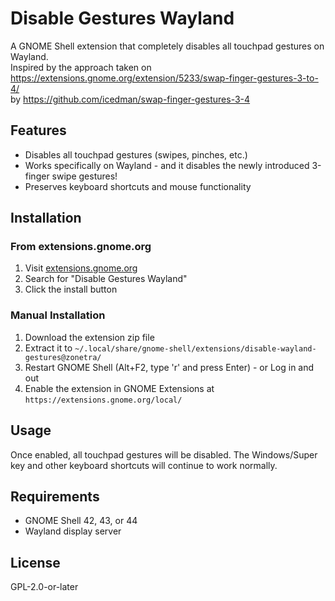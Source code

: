 # Disable Gestures Wayland

A GNOME Shell extension that completely disables all touchpad gestures on Wayland.  
Inspired by the approach taken on https://extensions.gnome.org/extension/5233/swap-finger-gestures-3-to-4/  
by https://github.com/icedman/swap-finger-gestures-3-4

## Features

- Disables all touchpad gestures (swipes, pinches, etc.)
- Works specifically on Wayland - and it disables the newly introduced 3-finger swipe gestures!
- Preserves keyboard shortcuts and mouse functionality

## Installation

### From extensions.gnome.org

1. Visit [extensions.gnome.org](https://extensions.gnome.org)
2. Search for "Disable Gestures Wayland"
3. Click the install button

### Manual Installation

1. Download the extension zip file
2. Extract it to `~/.local/share/gnome-shell/extensions/disable-wayland-gestures@zonetra/`
3. Restart GNOME Shell (Alt+F2, type 'r' and press Enter) - or Log in and out
4. Enable the extension in GNOME Extensions at `https://extensions.gnome.org/local/`

## Usage

Once enabled, all touchpad gestures will be disabled. The Windows/Super key and other keyboard shortcuts will continue to work normally.

## Requirements

- GNOME Shell 42, 43, or 44
- Wayland display server

## License

GPL-2.0-or-later 
